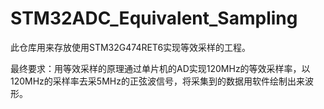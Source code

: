 # STM32ADC_Equivalent_Sampling
此仓库用来存放使用STM32G474RET6实现等效采样的工程。

最终要求：用等效采样的原理通过单片机的AD实现120MHz的等效采样率，以120MHz的采样率去采5MHz的正弦波信号，将采集到的数据用软件绘制出来波形。
